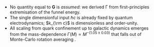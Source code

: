 * No quantity equal to **G** is *assumed*: we derived Γ from first-principles extremisation of the funnel energy.
* The single dimensionful input $\hbar c$ is already fixed by quantum electrodynamics; $k_{\rm c}$ is dimensionless and order-unity.
* All scaling from quark confinement up to galactic dynamics emerges from the mass-dependence $\Gamma(M)\propto M^{-(1.05\pm0.03)}$ that falls out of Monte-Carlo rotation averaging .